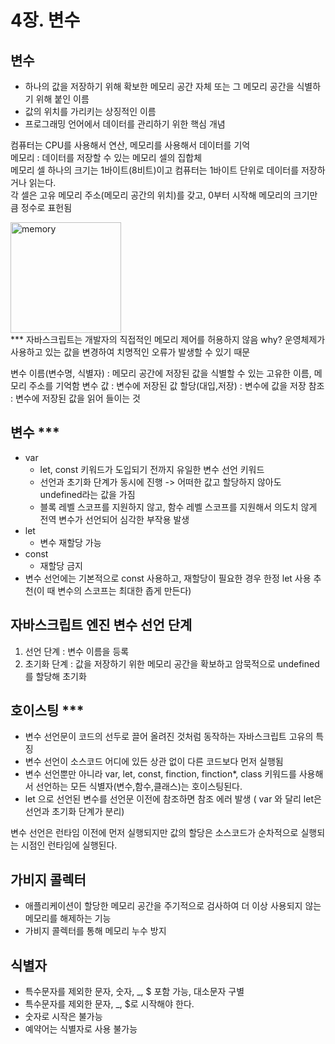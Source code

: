 # 4장. 변수

## 변수
- 하나의 값을 저장하기 위해 확보한 메모리 공간 자체 또는 그 메모리 공간을 식별하기 위해 붙인 이름
- 값의 위치를 가리키는 상징적인 이름
- 프로그래밍 언어에서 데이터를 관리하기 위한 핵심 개념<br/>

컴퓨터는 CPU를 사용해서 연산, 메모리를 사용해서 데이터를 기억<br/>
메모리 : 데이터를 저장할 수 있는 메모리 셀의 집합체<br/>
메모리 셀 하나의 크기는 1바이트(8비트)이고 컴퓨터는 1바이트 단위로 데이터를 저장하거나 읽는다.<br/>
각 셀은 고유 메모리 주소(메모리 공간의 위치)를 갖고, 0부터 시작해 메모리의 크기만큼 정수로 표헌됨<br/>

<img width="177" alt="memory" src="https://user-images.githubusercontent.com/88727493/157259630-aac225d3-40ae-4d18-afe0-1f60b2a4f59e.png"><br/>
*** 자바스크립트는 개발자의 직접적인 메모리 제어를 허용하지 않음 why? 운영체제가 사용하고 있는 값을 변경하여 치명적인 오류가 발생할 수 있기 때문

변수 이름(변수명, 식별자) : 메모리 공간에 저장된 값을 식별할 수 있는 고유한 이름, 메모리 주소를 기억함
변수 값 : 변수에 저장된 값
할당(대입,저장) : 변수에 값을 저장
참조 : 변수에 저장된 값을 읽어 들이는 것

## 변수 ***
- var
  - let, const 키워드가 도입되기 전까지 유일한 변수 선언 키워드
  - 선언과 초기화 단계가 동시에 진행 -> 어떠한 값고 할당하지 않아도 undefined라는 값을 가짐
  - 블록 레벨 스코프를 지원하지 않고, 함수 레벨 스코프를 지원해서 의도치 않게 전역 변수가 선언되어 심각한 부작용 발생
- let
  - 변수 재할당 가능
- const
  - 재할당 금지
- 변수 선언에는 기본적으로 const 사용하고, 재할당이 필요한 경우 한정 let 사용 추천(이 때 변수의 스코프는 최대한 좁게 만든다)


## 자바스크립트 엔진 변수 선언 단계
1. 선언 단계 : 변수 이름을 등록
2. 초기화 단계 : 값을 저장하기 위한 메모리 공간을 확보하고 암묵적으로 undefined를 할당해 초기화

## 호이스팅 ***
- 변수 선언문이 코드의 선두로 끌어 올려진 것처럼 동작하는 자바스크립트 고유의 특징
- 변수 선언이 소스코드 어디에 있든 상관 없이 다른 코드보다 먼저 실행됨
- 변수 선언뿐만 아니라 var, let, const, finction, finction*, class 키워드를 사용해서 선언하는 모든 식별자(변수,함수,클래스)는 호이스팅된다.
- let 으로 선언된 변수를 선언문 이전에 참조하면 참조 에러 발생 ( var 와 달리 let은 선언과 초기화 단계가 분리)


변수 선언은 런타임 이전에 먼저 실행되지만 값의 할당은 소스코드가 순차적으로 실행되는 시점인 런타임에 실행된다.

## 가비지 콜렉터
 - 애플리케이션이 할당한 메모리 공간을 주기적으로 검사하여 더 이상 사용되지 않는 메모리를 해제하는 기능
 - 가비지 콜렉터를 통해 메모리 누수 방지

## 식별자
- 특수문자를 제외한 문자, 숫자, _, $ 포함 가능, 대소문자 구별
- 특수문자를 제외한 문자, _, $로 시작해야 한다. 
- 숫자로 시작은 불가능
- 예약어는 식별자로 사용 불가능
